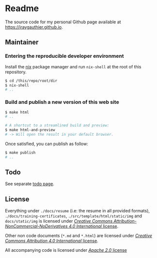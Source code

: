 Readme
======

The source code for my personal Github page available at
<https://jraygauthier.github.io>.


Maintainer
----------

### Entering the reproducible developer environment

Install the [nix] package manager and run `nix-shell` at the root of this
repository.

```bash
$ cd /this/repo/root/dir
$ nix-shell
# ..
```

[nix]: https://nixos.org/download.html#download-nix


### Build and publish a new version of this web site

```bash
$ make html
# ..

# A shortcut to a streamlined build and preview:
$ make html-and-preview
# -> Will open the result in your default browser.
```

Once satisfied, you can publish as follow:

```bash
$ make publish
# ..
```


Todo
----

See separate [todo page](./TODO.md).


License
-------

Everything under `./docs/resume` (i.e: the resume in all provided formats), `./docs/training-certificates`, `./src/template/html/static/img` and `docs/static/img` is
licensed under
[*Creative Commons Attribution-NonCommercial-NoDerivatives 4.0 International* license](./LICENSE.CC-BY-NC-ND-4).

Other non code documents (`*.md` and `*.html`) are licensed under
[*Creative Commons Attribution 4.0 International* license](./LICENSE.CC-BY-4).

All accompanying code is licensed under [*Apache 2.0* license](./LICENSE)
